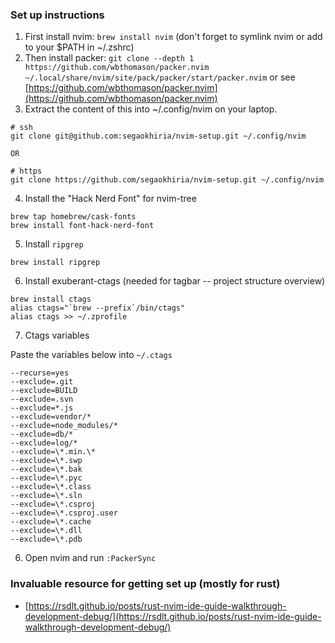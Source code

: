 ### Set up instructions

1. First install nvim: `brew install nvim` (don't forget to symlink nvim or add to your $PATH in ~/.zshrc)
2. Then install packer: `git clone --depth 1 https://github.com/wbthomason/packer.nvim ~/.local/share/nvim/site/pack/packer/start/packer.nvim` or see [https://github.com/wbthomason/packer.nvim](https://github.com/wbthomason/packer.nvim)
3. Extract the content of this into ~/.config/nvim on your laptop.
```
# ssh
git clone git@github.com:segaokhiria/nvim-setup.git ~/.config/nvim

OR

# https
git clone https://github.com/segaokhiria/nvim-setup.git ~/.config/nvim 
```

4. Install the "Hack Nerd Font" for nvim-tree
```
brew tap homebrew/cask-fonts
brew install font-hack-nerd-font
```
5. Install `ripgrep`
```
brew install ripgrep
```
6. Install exuberant-ctags (needed for tagbar -- project structure overview)

``` 
brew install ctags
alias ctags="`brew --prefix`/bin/ctags"
alias ctags >> ~/.zprofile
```
7. Ctags variables

Paste the variables below into `~/.ctags`
```
--recurse=yes
--exclude=.git
--exclude=BUILD
--exclude=.svn
--exclude=*.js
--exclude=vendor/*
--exclude=node_modules/*
--exclude=db/*
--exclude=log/*
--exclude=\*.min.\*
--exclude=\*.swp
--exclude=\*.bak
--exclude=\*.pyc
--exclude=\*.class
--exclude=\*.sln
--exclude=\*.csproj
--exclude=\*.csproj.user
--exclude=\*.cache
--exclude=\*.dll
--exclude=\*.pdb
```

6. Open nvim and run `:PackerSync`


### Invaluable resource for getting set up (mostly for rust)
* [https://rsdlt.github.io/posts/rust-nvim-ide-guide-walkthrough-development-debug/](https://rsdlt.github.io/posts/rust-nvim-ide-guide-walkthrough-development-debug/)
